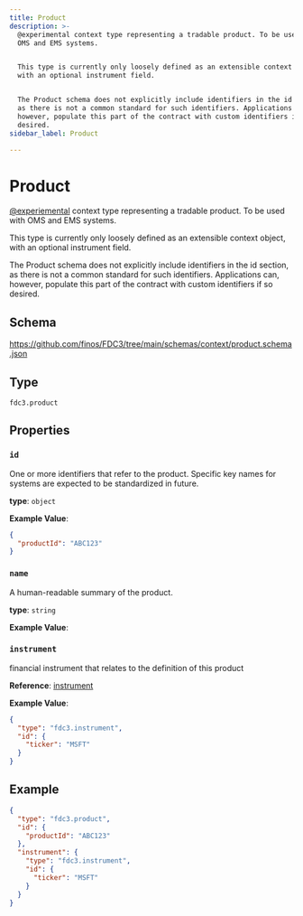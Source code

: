 ```yaml
---
title: Product
description: >-
  @experimental context type representing a tradable product. To be used with
  OMS and EMS systems.


  This type is currently only loosely defined as an extensible context object,
  with an optional instrument field.


  The Product schema does not explicitly include identifiers in the id section,
  as there is not a common standard for such identifiers. Applications can,
  however, populate this part of the contract with custom identifiers if so
  desired.
sidebar_label: Product

---
```


# Product

[@experiemental](/docs/fdc3-compliance#experimental-features) context type representing a tradable product. To be used with OMS and EMS systems.

This type is currently only loosely defined as an extensible context object, with an optional instrument field.

The Product schema does not explicitly include identifiers in the id section, as there is not a common standard for such identifiers. Applications can, however, populate this part of the contract with custom identifiers if so desired.

## Schema

<https://github.com/finos/FDC3/tree/main/schemas/context/product.schema.json>

## Type

`fdc3.product`

## Properties

### `id`

One or more identifiers that refer to the product. Specific key names for systems are expected to be standardized in future.

**type**: `object`


**Example Value**: 
```json
{
  "productId": "ABC123"
}
```

### `name`

A human-readable summary of the product.

**type**: `string`


**Example Value**: 
### `instrument`

 financial instrument that relates to the definition of this product

**Reference**: [instrument](../instrument)


**Example Value**: 
```json
{
  "type": "fdc3.instrument",
  "id": {
    "ticker": "MSFT"
  }
}
```

## Example

```json
{
  "type": "fdc3.product",
  "id": {
    "productId": "ABC123"
  },
  "instrument": {
    "type": "fdc3.instrument",
    "id": {
      "ticker": "MSFT"
    }
  }
}
```


